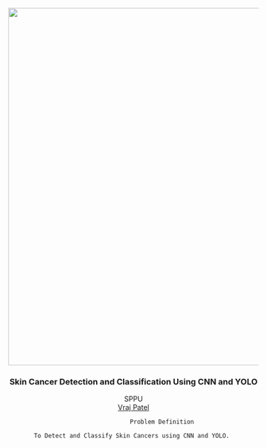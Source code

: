 <br />
<div align="center">
  <a href="https://github.com/VRAJ09/Skin-Cancer-Detection">
    <img src="https://media.glamour.com/photos/5d49410c93da760008776bf0/master/w_1920,c_limit/0805_eczema_lede.gif" alt="logo" width="1280" height="720">
  </a>

<h3 align="center">Skin Cancer Detection and Classification Using CNN and YOLO</h3>

  <p align="center">
    SPPU
    <br />
    <a href="https://github.com/VRAJ09">Vraj Patel</a>
    
                    Problem Definition
    
    To Detect and Classify Skin Cancers using CNN and YOLO. 
    
  </p>
</div>
